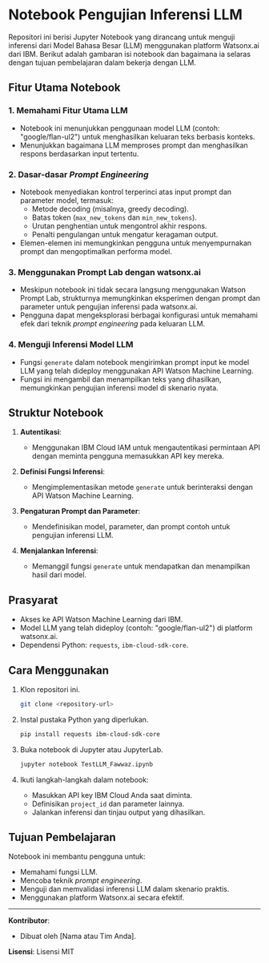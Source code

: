
# Notebook Pengujian Inferensi LLM

Repositori ini berisi Jupyter Notebook yang dirancang untuk menguji inferensi dari Model Bahasa Besar (LLM) menggunakan platform Watsonx.ai dari IBM. Berikut adalah gambaran isi notebook dan bagaimana ia selaras dengan tujuan pembelajaran dalam bekerja dengan LLM.

## Fitur Utama Notebook

### 1. **Memahami Fitur Utama LLM**
   - Notebook ini menunjukkan penggunaan model LLM (contoh: "google/flan-ul2") untuk menghasilkan keluaran teks berbasis konteks.
   - Menunjukkan bagaimana LLM memproses prompt dan menghasilkan respons berdasarkan input tertentu.

### 2. **Dasar-dasar _Prompt Engineering_**
   - Notebook menyediakan kontrol terperinci atas input prompt dan parameter model, termasuk:
     - Metode decoding (misalnya, greedy decoding).
     - Batas token (`max_new_tokens` dan `min_new_tokens`).
     - Urutan penghentian untuk mengontrol akhir respons.
     - Penalti pengulangan untuk mengatur keragaman output.
   - Elemen-elemen ini memungkinkan pengguna untuk menyempurnakan prompt dan mengoptimalkan performa model.

### 3. **Menggunakan Prompt Lab dengan watsonx.ai**
   - Meskipun notebook ini tidak secara langsung menggunakan Watson Prompt Lab, strukturnya memungkinkan eksperimen dengan prompt dan parameter untuk pengujian inferensi pada watsonx.ai.
   - Pengguna dapat mengeksplorasi berbagai konfigurasi untuk memahami efek dari teknik _prompt engineering_ pada keluaran LLM.

### 4. **Menguji Inferensi Model LLM**
   - Fungsi `generate` dalam notebook mengirimkan prompt input ke model LLM yang telah dideploy menggunakan API Watson Machine Learning.
   - Fungsi ini mengambil dan menampilkan teks yang dihasilkan, memungkinkan pengujian inferensi model di skenario nyata.

## Struktur Notebook

1. **Autentikasi**: 
   - Menggunakan IBM Cloud IAM untuk mengautentikasi permintaan API dengan meminta pengguna memasukkan API key mereka.

2. **Definisi Fungsi Inferensi**:
   - Mengimplementasikan metode `generate` untuk berinteraksi dengan API Watson Machine Learning.

3. **Pengaturan Prompt dan Parameter**:
   - Mendefinisikan model, parameter, dan prompt contoh untuk pengujian inferensi LLM.

4. **Menjalankan Inferensi**:
   - Memanggil fungsi `generate` untuk mendapatkan dan menampilkan hasil dari model.

## Prasyarat

- Akses ke API Watson Machine Learning dari IBM.
- Model LLM yang telah dideploy (contoh: "google/flan-ul2") di platform watsonx.ai.
- Dependensi Python: `requests`, `ibm-cloud-sdk-core`.

## Cara Menggunakan

1. Klon repositori ini.
   ```bash
   git clone <repository-url>
   ```

2. Instal pustaka Python yang diperlukan.
   ```bash
   pip install requests ibm-cloud-sdk-core
   ```

3. Buka notebook di Jupyter atau JupyterLab.
   ```bash
   jupyter notebook TestLLM_Fawwaz.ipynb
   ```

4. Ikuti langkah-langkah dalam notebook:
   - Masukkan API key IBM Cloud Anda saat diminta.
   - Definisikan `project_id` dan parameter lainnya.
   - Jalankan inferensi dan tinjau output yang dihasilkan.

## Tujuan Pembelajaran

Notebook ini membantu pengguna untuk:

- Memahami fungsi LLM.
- Mencoba teknik _prompt engineering_.
- Menguji dan memvalidasi inferensi LLM dalam skenario praktis.
- Menggunakan platform Watsonx.ai secara efektif.

---

**Kontributor**: 
- Dibuat oleh [Nama atau Tim Anda].

**Lisensi**: Lisensi MIT
